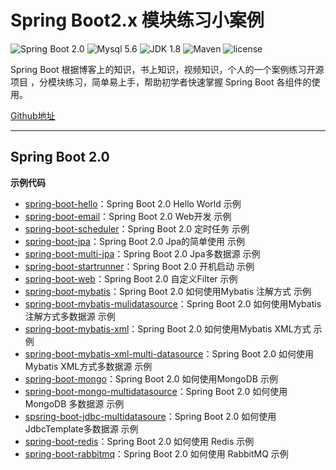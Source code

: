 Spring Boot2.x 模块练习小案例
=========================

![Spring Boot 2.0](https://img.shields.io/badge/Spring%20Boot-2.0-brightgreen.svg)
![Mysql 5.6](https://img.shields.io/badge/Mysql-5.6-blue.svg)
![JDK 1.8](https://img.shields.io/badge/JDK-1.8-brightgreen.svg)
![Maven](https://img.shields.io/badge/Maven-3.5.0-yellowgreen.svg)
![license](https://img.shields.io/badge/license-MPL--2.0-blue.svg)
 
Spring Boot 根据博客上的知识，书上知识，视频知识，个人的一个案例练习开源项目 ，分模块练习，简单易上手，帮助初学者快速掌握 Spring Boot 各组件的使用。

[Github地址](https://github.com/yurenmatou/SpringBoot2-SringBoot-learning-project)

---

## Spring Boot 2.0
 
 
**示例代码**

- [spring-boot-hello](https://github.com/yurenmatou/SpringBoot2-SringBoot-learning-project/tree/master/spring-boot-hello)：Spring Boot 2.0  Hello World 示例
- [spring-boot-email](https://github.com/yurenmatou/SpringBoot2-SringBoot-learning-project/tree/master/spring-boot-email)：Spring Boot 2.0  Web开发 示例
- [spring-boot-scheduler](https://github.com/yurenmatou/SpringBoot2-SringBoot-learning-project/tree/master/spring-boot-scheduler)：Spring Boot 2.0  定时任务 示例
- [spring-boot-jpa](https://github.com/yurenmatou/SpringBoot2-SringBoot-learning-project/tree/master/spring-boot-jpa)：Spring Boot 2.0  Jpa的简单使用 示例
- [spring-boot-multi-jpa](https://github.com/yurenmatou/SpringBoot2-SringBoot-learning-project/tree/master/spring-boot-multi-jpa)：Spring Boot 2.0  Jpa多数据源 示例
- [spring-boot-startrunner](https://github.com/yurenmatou/SpringBoot2-SringBoot-learning-project/tree/master/spring-boot-startrunner)：Spring Boot 2.0  开机启动 示例
- [spring-boot-web](https://github.com/yurenmatou/SpringBoot2-SringBoot-learning-project/tree/master/spring-boot-web)：Spring Boot 2.0  自定义Filter 示例
- [spring-boot-mybatis](https://github.com/yurenmatou/SpringBoot2-SringBoot-learning-project/tree/master/spring-boot-mybatis)：Spring Boot 2.0  如何使用Mybatis 注解方式 示例
- [spring-boot-mybatis-mulidatasource](https://github.com/yurenmatou/SpringBoot2-SringBoot-learning-project/tree/master/spring-boot-mybatis-mulidatasource)：Spring Boot 2.0  如何使用Mybatis 注解方式多数据源 示例
- [spring-boot-mybatis-xml](https://github.com/yurenmatou/SpringBoot2-SringBoot-learning-project/tree/master/spring-boot-mybatis-xml)：Spring Boot 2.0  如何使用Mybatis XML方式 示例
- [spring-boot-mybatis-xml-multi-datasource](https://github.com/yurenmatou/SpringBoot2-SringBoot-learning-project/tree/master/spring-boot-mybatis-xml-multi-datasource)：Spring Boot 2.0  如何使用Mybatis XML方式多数据源 示例
- [spring-boot-mongo](https://github.com/yurenmatou/SpringBoot2-SringBoot-learning-project/tree/master/spring-boot-mongo)：Spring Boot 2.0  如何使用MongoDB  示例
- [spring-boot-mongo-multidatasource](https://github.com/yurenmatou/SpringBoot2-SringBoot-learning-project/tree/master/spring-boot-mongo-multidatasource)：Spring Boot 2.0  如何使用MongoDB 多数据源  示例
- [spsring-boot-jdbc-multidatasoure](https://github.com/yurenmatou/SpringBoot2-SringBoot-learning-project/tree/master/spsring-boot-jdbc-multidatasoure)：Spring Boot 2.0  如何使用 JdbcTemplate多数据源  示例
- [spring-boot-redis](https://github.com/yurenmatou/SpringBoot2-SringBoot-learning-project/tree/master/spring-boot-redis)：Spring Boot 2.0  如何使用 Redis  示例
- [spring-boot-rabbitmq](https://github.com/yurenmatou/SpringBoot2-SringBoot-learning-project/tree/master/spring-boot-rabbitmq)：Spring Boot 2.0  如何使用 RabbitMQ  示例
